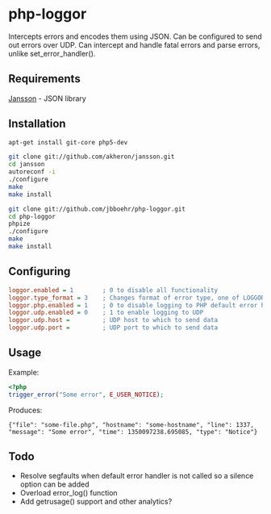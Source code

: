 php-loggor
==========

Intercepts errors and encodes them using JSON. Can be configured to send out 
errors over UDP. Can intercept and handle fatal errors and parse errors, unlike 
set_error_handler().

Requirements
--------------------------------------------------------------------------------

[Jansson](https://github.com/akheron/jansson) - JSON library

Installation
--------------------------------------------------------------------------------

```bash
apt-get install git-core php5-dev
```

```bash
git clone git://github.com/akheron/jansson.git
cd jansson
autoreconf -i
./configure
make
make install
```

```bash
git clone git://github.com/jbboehr/php-loggor.git
cd php-loggor
phpize
./configure
make
make install
```

Configuring
--------------------------------------------------------------------------------

```ini
loggor.enabled = 1        ; 0 to disable all functionality
loggor.type_format = 3    ; Changes format of error type, one of LOGGOR_TYPE_INT, LOGGOR_TYPE_CONST, LOGGOR_TYPE_SIMPLE, LOGGOR_TYPE_STRING
loggor.php.enabled = 1    ; 0 to disable logging to PHP default error handler
loggor.udp.enabled = 0    ; 1 to enable logging to UDP
loggor.udp.host =         ; UDP host to which to send data
loggor.udp.port =         ; UDP port to which to send data
```


Usage
--------------------------------------------------------------------------------

Example:

```php
<?php
trigger_error("Some error", E_USER_NOTICE);
```

Produces:

```text
{"file": "some-file.php", "hostname": "some-hostname", "line": 1337, "message": "Some error", "time": 1350097238.695085, "type": "Notice"}
```

Todo
--------------------------------------------------------------------------------

* Resolve segfaults when default error handler is not called so a silence option can be added
* Overload error_log() function
* Add getrusage() support and other analytics?
